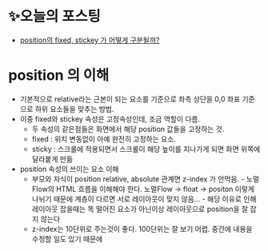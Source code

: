 
# ✨오늘의 포스팅
- [position의 fixed, stickey 가 어떻게 구분될까?](https://ryungom.tistory.com/85)
# position 의 이해
- 기본적으로 relative라는 근본이 되는 요소를 기준으로 좌측 상단을 0,0 좌표 기준으로 하위 요소들을 맞추는 방법.
- 이중 fixed와 stickey 속성은 고정속성인데, 조금 역할이 다름.
	- 두 속성의 같은점들은 화면에서 해당 position 값들을 고정하는 것.
	- fixed : 위치 변동없이 아예 완전히 고정하는 요소. 
	- sticky : 스크롤에 적용되면서 스크롤이 해당 높이를 지나가게 되면 화면 위쪽에 달라붙게 만듦
- position 속성의 쓰이는 요소 이해
	-    부모와 자식이 position relative, absolute 관계면 z-index 가 안먹음.
		- 노멀Flow의 HTML 흐름을 이해해야 한다. 노멀Flow -> float -> positon 이렇게 나뉘기 때문에 계층이 다르면 서로 레이아웃이 맞지 않음...
		- 해당 이유로 인해 레이아웃 잡을때는 똑 떨어진 요소가 아닌이상 레이아웃으로 position을 잘 잡지 않는다
	-   z-index는 10단위로 주는것이 좋다. 100단위는 잘 보기 어렵. 중간에 내용을 수정할 일도 있기 때문에